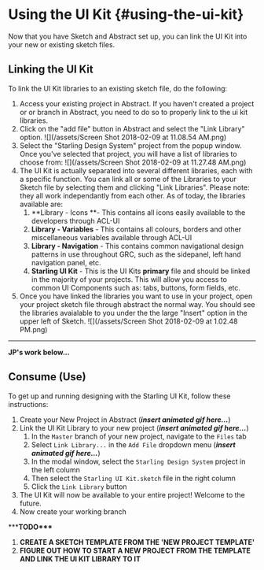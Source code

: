 # Using the UI Kit {#using-the-ui-kit}

Now that you have Sketch and Abstract set up, you can link the UI Kit into your new or existing sketch files.

## Linking the UI Kit

To link the UI Kit libraries to an existing sketch file, do the following:

1. Access your existing project in Abstract.
   If you haven't created a project or or branch in Abstract, you need to do so to properly link to the ui kit libraries.
2. Click on the "add file" button in Abstract and select the "Link Library" option.
   ![](/assets/Screen Shot 2018-02-09 at 11.08.54 AM.png)
3. Select the "Starling Design System" project from the popup window. Once you've selected that project, you will have a list of libraries to choose from:
   ![](/assets/Screen Shot 2018-02-09 at 11.27.48 AM.png)
4. The UI Kit is actually separated into several different libraries, each with a specific function. You can link all or some of the Libraries to your Sketch file by selecting them and clicking "Link Libraries". Please note: they all work independantly  from each other.
   As of today, the libraries available are:
   1. **Library - Icons **- This contains all icons easily available to the developers through ACL-UI
   2. **Library - Variables** - This contains all colours, borders and other miscellaneous variables available through ACL-UI
   3. **Library - Navigation** - This contains common navigational design patterns in use throughout GRC, such as the sidepanel, left hand navigation panel, etc.
   4. **Starling UI Kit** - This is the UI Kits **primary** file and should be linked in the majority of your projects. This will allow you access to common UI Components such as: tabs, buttons, form fields, etc.
5. Once you have linked the libraries you want to use in your project, open your project sketch file through abstract the normal way. You should see the libraries avaialable to you under the the large "Insert" option in the upper left of Sketch.
   ![](/assets/Screen Shot 2018-02-09 at 1.02.48 PM.png)



---

**JP's work below...**

## Consume \(Use\)

To get up and running designing with the Starling UI Kit, follow these instructions:

1. Create your New Project in Abstract \(_**insert animated gif here...**_\)
2. Link the UI Kit Library to your new project \(_**insert animated gif here...**_\)
   1. In the `Master` branch of your new project, navigate to the `Files` tab
   2. Select `Link Library...` in the `Add File` dropdown menu \(_**insert animated gif here...**_\)
   3. In the modal window, select the `Starling Design System` project in the left column
   4. Then select the `Starling UI Kit.sketch` file in the right column
   5. Click the `Link Library` button
3. The UI Kit will now be available to your entire project! Welcome to the future.
4. Now create your working branch

\*\*\***TODO\*\*\***

1. **CREATE A SKETCH TEMPLATE FROM THE 'NEW PROJECT TEMPLATE'**
2. **FIGURE OUT HOW TO START A NEW PROJECT FROM THE TEMPLATE AND LINK THE UI KIT LIBRARY TO IT**

